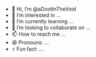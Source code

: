 - 👋 Hi, I’m @aDootInTheVoid
- 👀 I’m interested in ...
- 🌱 I’m currently learning ...
- 💞️ I’m looking to collaborate on ...
- 📫 How to reach me ...
- 😄 Pronouns: ...
- ⚡ Fun fact: ...

<!---
aDootInTheVoid/aDootInTheVoid is a ✨ special ✨ repository because its `README.md` (this file) appears on your GitHub profile.
You can click the Preview link to take a look at your changes.
--->

